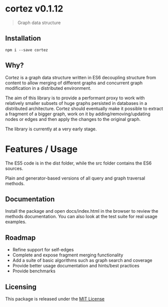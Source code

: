 # cortez v0.1.12
> Graph data structure



## Installation

	npm i --save cortez


## Why?

Cortez is a graph data structure written in ES6 decoupling structure from content to allow merging of different graphs and concurrent graph modification in a distributed environment.

The aim of this library is to provide a performant proxy to work with relatively smaller subsets of huge graphs persisted in databases in a distributed architecture. Cortez should eventually make it possible to extract a fragment of a bigger graph, work on it by adding/removing/updating nodes or edges and then apply the changes to the original graph.

The library is currently at a very early stage.



# Features / Usage

The ES5 code is in the dist folder, while the src folder contains the ES6 sources.

Plain and generator-based versions of all query and graph traversal methods.





## Documentation

Install the package and open docs/index.html in the browser to review the methods documentation. You can also look at the test suite for real usage examples.





## Roadmap

- Refine support for self-edges
- Complete and expose fragment merging functionality
- Add a suite of basic algorithms such as graph search and coverage
- Provide better usage documentation and hints/best practices
- Provide benchmarks




## Licensing

This package is released under the [MIT License](https://opensource.org/licenses/MIT)

